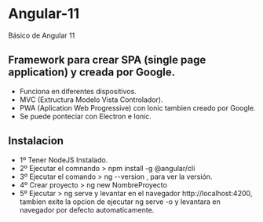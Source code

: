 # Angular-11
Básico de  Angular 11

## Framework para crear SPA (single page application) y creada por Google.
- Funciona en diferentes dispositivos.
- MVC (Extructura Modelo Vista Controlador).
- PWA (Aplication Web Progressive) con Ionic tambien creado por Google.
- Se puede ponteciar con Electron e Ionic.

## Instalacion
- 1º Tener NodeJS Instalado.
- 2º Ejecutar el comnando > npm install -g @angular/cli 
- 3º Ejecutar el comando > ng --version  , para ver la versión.
- 4º Crear proyecto > ng new NombreProyecto
- 5º Ejecutar > ng serve y levantar en el navegador http://localhost:4200, tambien exite la opcion de ejecutar ng serve -o y levantara en navegador por defecto automaticamente. 


